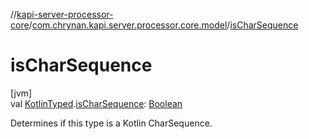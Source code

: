 //[kapi-server-processor-core](../../index.md)/[com.chrynan.kapi.server.processor.core.model](index.md)/[isCharSequence](is-char-sequence.md)

# isCharSequence

[jvm]\
val [KotlinTyped](-kotlin-typed/index.md).[isCharSequence](is-char-sequence.md): [Boolean](https://kotlinlang.org/api/latest/jvm/stdlib/kotlin/-boolean/index.html)

Determines if this type is a Kotlin CharSequence.
